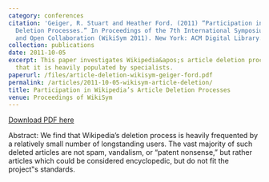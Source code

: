 ```yaml
---
category: conferences
citation: 'Geiger, R. Stuart and Heather Ford. (2011) “Participation in Wikipedia’s
  Deletion Processes.” In Proceedings of the 7th International Symposium on Wikis
  and Open Collaboration (WikiSym 2011). New York: ACM Digital Library. <a href="http://www.stuartgeiger.com/papers/article-deletion-wikisym-geiger-ford.pdf">http://www.stuartgeiger.com/papers/article-deletion-wikisym-geiger-ford.pdf</a>'
collection: publications
date: 2011-10-05
excerpt: This paper investigates Wikipedia&apos;s article deletion processes, finding
  that it is heavily populated by specialists.
paperurl: /files/article-deletion-wikisym-geiger-ford.pdf
permalink: /articles/2011-10-05-wikisym-article-deletion/
title: Participation in Wikipedia’s Article Deletion Processes
venue: Proceedings of WikiSym
---
```


<a href='http://www.stuartgeiger.com/papers/article-deletion-wikisym-geiger-ford.pdf'>Download PDF here</a>

Abstract: We find that Wikipedia’s deletion process is heavily frequented by a relatively small number of longstanding users. The vast majority of such deleted articles are not spam, vandalism, or “patent nonsense,” but rather articles which could be considered encyclopedic, but do not fit the project‟s standards.